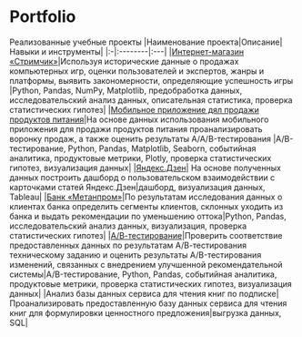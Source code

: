 # Portfolio
Реализованные учебные проекты
|Наименование проекта|Описание|Навыки и инструменты|
|:-|:--------|:---|
|[Интернет-магазин «Стримчик»](https://github.com/eradul/Portfolio/tree/main/Streamchik)|Используя исторические данные о продажах компьютерных игр, оценки пользователей и экспертов, жанры и платформы, выявить закономерности, определяющие успешность игры |Python, Pandas, NumPy, Matplotlib, предобработка данных, исследовательский анализ данных, описательная статистика, проверка статистических гипотез|
|[Мобильное приложение дял продажи продуктов питания](https://github.com/eradul/Portfolio/tree/main/Mobile_app)|На основе данных использования мобильного приложения для продажи продуктов питания проанализировать воронку продаж, а также оценить результаты A/A/B-тестирования |A/B-тестирование, Python, Pandas, Matplotlib, Seaborn, событийная аналитика, продуктовые метрики, Plotly, проверка статистических гипотез, визуализация данных|
|[Яндекс.Дзен](https://github.com/eradul/Portfolio/tree/main/Dzen)| На основе полученных данных построить дашборд о пользовательском взаимодействии с карточками статей Яндекс.Дзен|дашборд, визуализация данных, Tableau|
|[Банк «Метанпром»](https://github.com/eradul/Portfolio/tree/main/Bank)|По результатам исследования данных о клиентах банка определить сегменты клиентов, склонных уходить из банка и выдать рекомендации по уменьшению оттока|Python, Pandas, исследовательский анализ данных, визуализация, проверка статистических гипотез|
|[А/В-тестирование](https://github.com/eradul/Portfolio/tree/main/AB-test)|Проверить соответствие предоставленных данных по результатам А/В-тестирования техническому заданию и оценить результаты A/B-тестирования изменений, связанных с внедрением улучшенной рекомендательной системы|A/B-тестирование, Python, Pandas, событийная аналитика, продуктовые метрики, проверка статистических гипотез, визуализация данных|
|Анализ базы данных сервиса для чтения книг по подписке|Проанализировать предоставленную базу данных сервиса для чтения книг для формулировки ценностного предложения|выгрузка данных, SQL|
